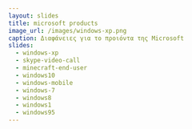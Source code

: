 ```yaml
---
layout: slides
title: microsoft products
image_url: /images/windows-xp.png
caption: Διαφάνειες για το προιόντα της Microsoft
slides:
  - windows-xp
  - skype-video-call
  - minecraft-end-user
  - windows10
  - windows-mobile
  - windows-7
  - windows8
  - windows1
  - windows95
---
```

